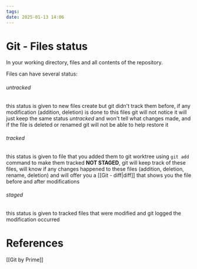 ```yaml
---
tags: 
date: 2025-01-13 14:06
---
```

# Git - Files status
In your working directory, files and all contents of the repository.

Files can have several status:
###### untracked
this status is given to new files create but git didn't track them before, if any modification (addition, deletion) is done to this files git will not notice it will just keep the same status *untracked* and won't tell what changes made, and if the file is deleted or renamed git will not be able to help restore it
###### tracked
this status is given to file that you added them to git worktree using `git add` command to make them tracked **NOT STAGED**, git will keep track of these files, will know if any changes happened to these files (addition, deletion, rename, deletion) and will offer you a [[Git - diff|diff]] that shows you the file before and after modifications
###### staged
this status is given to tracked files that were modified and git logged the modification occurred 

# References
[[Git by Prime]]
